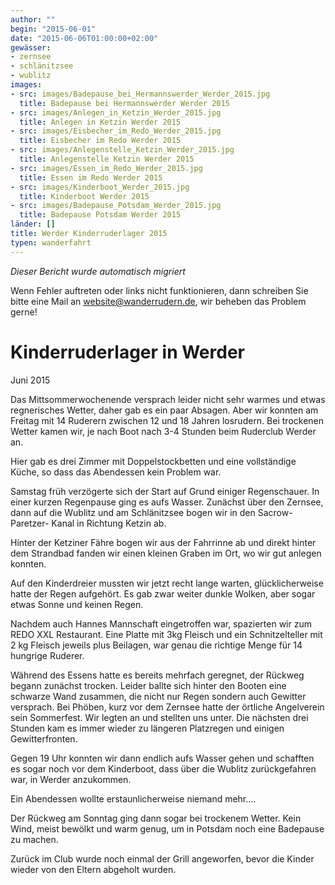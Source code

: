 ```yaml
---
author: ""
begin: "2015-06-01"
date: "2015-06-06T01:00:00+02:00"
gewässer:
- zernsee
- schlänitzsee
- wublitz
images:
- src: images/Badepause_bei_Hermannswerder_Werder_2015.jpg
  title: Badepause bei Hermannswerder Werder 2015
- src: images/Anlegen_in_Ketzin_Werder_2015.jpg
  title: Anlegen in Ketzin Werder 2015
- src: images/Eisbecher_im_Redo_Werder_2015.jpg
  title: Eisbecher im Redo Werder 2015
- src: images/Anlegenstelle_Ketzin_Werder_2015.jpg
  title: Anlegenstelle Ketzin Werder 2015
- src: images/Essen_im_Redo_Werder_2015.jpg
  title: Essen im Redo Werder 2015
- src: images/Kinderboot_Werder_2015.jpg
  title: Kinderboot Werder 2015
- src: images/Badepause_Potsdam_Werder_2015.jpg
  title: Badepause Potsdam Werder 2015
länder: []
title: Werder Kinderruderlager 2015
typen: wanderfahrt
---
```



*Dieser Bericht wurde automatisch migriert*

Wenn Fehler auftreten oder links nicht funktionieren, dann schreiben Sie bitte eine Mail an website@wanderrudern.de, wir beheben das Problem gerne!



# Kinderruderlager in Werder


Juni 2015

Das Mittsommerwochenende versprach leider nicht sehr warmes und etwas regnerisches Wetter, daher gab es ein paar Absagen. Aber wir konnten am Freitag mit 14 Ruderern zwischen 12 und 18 Jahren losrudern. Bei trockenen Wetter kamen wir, je nach Boot nach 3-4 Stunden beim Ruderclub Werder an.

Hier gab es drei Zimmer mit Doppelstockbetten und eine vollständige Küche, so dass das Abendessen kein Problem war.

Samstag früh verzögerte sich der Start auf Grund einiger Regenschauer. In einer kurzen Regenpause ging es aufs Wasser. Zunächst über den Zernsee, dann auf die Wublitz und am Schlänitzsee bogen wir in den Sacrow- Paretzer- Kanal in Richtung Ketzin ab.

Hinter der Ketziner Fähre bogen wir aus der Fahrrinne ab und direkt hinter dem Strandbad fanden wir einen kleinen Graben im Ort, wo wir gut anlegen konnten.

Auf den Kinderdreier mussten wir jetzt recht lange warten, glücklicherweise hatte der Regen aufgehört. Es gab zwar weiter dunkle Wolken, aber sogar etwas Sonne und keinen Regen.

Nachdem auch Hannes Mannschaft eingetroffen war, spazierten wir zum REDO XXL Restaurant. Eine Platte mit 3kg Fleisch und ein Schnitzelteller mit 2 kg Fleisch jeweils plus Beilagen, war genau die richtige Menge für 14 hungrige Ruderer.

Während des Essens hatte es bereits mehrfach geregnet, der Rückweg begann zunächst trocken. Leider ballte sich hinter den Booten eine schwarze Wand zusammen, die nicht nur Regen sondern auch Gewitter versprach. Bei Phöben, kurz vor dem Zernsee hatte der örtliche Angelverein sein Sommerfest. Wir legten an und stellten uns unter. Die nächsten drei Stunden kam es immer wieder zu längeren Platzregen und einigen Gewitterfronten.

Gegen 19 Uhr konnten wir dann endlich aufs Wasser gehen und schafften es sogar noch vor dem Kinderboot, dass über die Wublitz zurückgefahren war, in Werder anzukommen.

Ein Abendessen wollte erstaunlicherweise niemand mehr....

Der Rückweg am Sonntag ging dann sogar bei trockenem Wetter. Kein Wind, meist bewölkt und warm genug, um in Potsdam noch eine Badepause zu machen.

Zurück im Club wurde noch einmal der Grill angeworfen, bevor die Kinder wieder von den Eltern abgeholt wurden.
